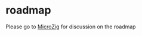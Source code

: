 # roadmap

Please go to [MicroZig](https://github.com/ZigEmbeddedGroup/microzig) for discussion on the roadmap
